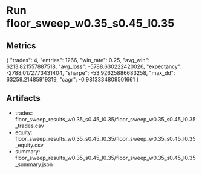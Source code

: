 # Run floor_sweep_w0.35_s0.45_l0.35

## Metrics
{
  "trades": 4,
  "entries": 1266,
  "win_rate": 0.25,
  "avg_win": 6213.821557887518,
  "avg_loss": -5788.630222420026,
  "expectancy": -2788.0172773431404,
  "sharpe": -53.92625886683258,
  "max_dd": 63259.21485919319,
  "cagr": -0.9813334809501661
}

## Artifacts
- trades: floor_sweep_results_w0.35_s0.45_l0.35/floor_sweep_w0.35_s0.45_l0.35_trades.csv
- equity: floor_sweep_results_w0.35_s0.45_l0.35/floor_sweep_w0.35_s0.45_l0.35_equity.csv
- summary: floor_sweep_results_w0.35_s0.45_l0.35/floor_sweep_w0.35_s0.45_l0.35_summary.json